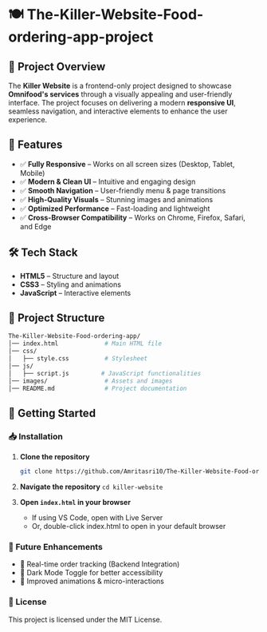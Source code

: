# 🍽️ The-Killer-Website-Food-ordering-app-project

## 📌 Project Overview
The **Killer Website** is a frontend-only project designed to showcase **Omnifood's services** through a visually appealing and user-friendly interface. The project focuses on delivering a modern **responsive UI**, seamless navigation, and interactive elements to enhance the user experience.

## 🚀 Features
- ✅ **Fully Responsive** – Works on all screen sizes (Desktop, Tablet, Mobile)
- ✅ **Modern & Clean UI** – Intuitive and engaging design
- ✅ **Smooth Navigation** – User-friendly menu & page transitions
- ✅ **High-Quality Visuals** – Stunning images and animations
- ✅ **Optimized Performance** – Fast-loading and lightweight
- ✅ **Cross-Browser Compatibility** – Works on Chrome, Firefox, Safari, and Edge

## 🛠️ Tech Stack
- **HTML5** – Structure and layout  
- **CSS3** – Styling and animations  
- **JavaScript** – Interactive elements  

## 📂 Project Structure
```bash
The-Killer-Website-Food-ordering-app/
│── index.html             # Main HTML file
│── css/
│   ├── style.css          # Stylesheet
│── js/
│   ├── script.js         # JavaScript functionalities
│── images/                # Assets and images
│── README.md              # Project documentation
```

## 🏁 Getting Started

### 📥 Installation
1. **Clone the repository**  
   ```sh
   git clone https://github.com/Amritasri10/The-Killer-Website-Food-ordering-app-project-Killer-website-.git
   
2. **Navigate the repository** 
    ```cd killer-website```

3. **Open ```index.html``` in your browser**
    - If using VS Code, open with Live Server
    -  Or, double-click index.html to open in your default browser
  
### 🔮 Future Enhancements
-  🚀 Real-time order tracking (Backend Integration)
-  🌙 Dark Mode Toggle for better accessibility
-  🎨 Improved animations & micro-interactions

###  📜 License
This project is licensed under the MIT License.

   


